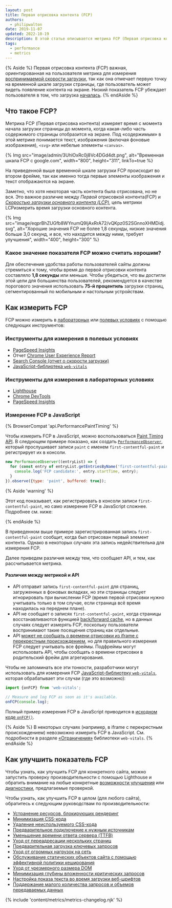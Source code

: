 ```yaml
---
layout: post
title: Первая отрисовка контента (FCP)
authors:
  - philipwalton
date: 2019-11-07
updated: 2022-10-19
description: В этой статье описывается метрика FCP (Первая отрисовка контента) и объясняются принципы ее измерения
tags:
  - performance
  - metrics
---
```


{% Aside %} Первая отрисовка контента (FCP) важная, ориентированная на пользователя метрика для измерения [воспринимаемой скорости загрузки,](/user-centric-performance-metrics/#types-of-metrics) так как она отмечает первую точку на временной шкале загрузки страницы, где пользователь может видеть появление контента на экране. Низкий показатель FCP убеждает пользователя в том, что загрузка [началась](/user-centric-performance-metrics/#questions). {% endAside %}

## Что такое FCP?

Метрика FCP (Первая отрисовка контента) измеряет время с момента начала загрузки страницы до момента, когда какая-либо часть содержимого страницы отобразится на экране. Под «содержимым» в этой метрике понимается текст, изображения (включая фоновые изображения), `<svg>` или небелые элементы `<canvas>`.

{% Img src="image/admin/3UhlOxRc0j8Vc4DGd4dt.png", alt="Временная шкала FCP с google.com", width="800", height="311", linkTo=true %}

На приведенной выше временной шкале загрузки FCP происходит во втором фрейме, так как именно тогда первые элементы изображения и текст отображаются на экране.

Заметно, что хотя некоторая часть контента была отрисована, но не вся. Это важное различие между *Первой* отрисовкой контента(FCP) и *[Скоростью загрузки основного контента (LCP)](/lcp/)*, цель метрики LCPизмерить время загрузки основного контента.

<picture>
    <source srcset="{{ "image/eqprBhZUGfb8WYnumQ9ljAxRrA72/V1mtKJenViYAhn05WxqR.svg" | imgix }}" media="(min-width: 640px)" width="400", height="100">
    {% Img src="image/eqprBhZUGfb8WYnumQ9ljAxRrA72/vQKpz0S2SGnnoXHMDidj.svg", alt="Хорошие значения FCP не более 1,8 секунды, низкие значения больше 3,0 секунд, и все, что находится между ними, требует улучшения", width="400", height="300" %}
</picture>

### Какое значение показателя FCP можно считать хорошим?

Для обеспечения удобства работы пользователей сайты должны стремиться к тому, чтобы время до первой отрисовки контента составляло **1,8 секунды** или меньше. Чтобы убедиться, что вы достигли этой цели для большинства пользователей, рекомендуется в качестве порогового значения использовать **75-й процентиль** загрузки страниц, сегментированный по мобильным и настольным устройствам.

## Как измерить FCP

FCP можно измерить в [лабораторных](/user-centric-performance-metrics/#in-the-lab) или [полевых условиях](/user-centric-performance-metrics/#in-the-field) с помощью следующих инструментов:

### Инструменты для измерения в полевых условиях

- [PageSpeed Insights](https://pagespeed.web.dev/)
- Отчет [Chrome User Experience Report](https://developer.chrome.com/docs/crux/)
- [Search Console (отчет о скорости загрузки)](https://webmasters.googleblog.com/2019/11/search-console-speed-report.html)
- [JavaScript-библиотека `web-vitals`](https://github.com/GoogleChrome/web-vitals)

### Инструменты для измерения в лабораторных условиях

- [Lighthouse](https://developer.chrome.com/docs/lighthouse/overview/)
- [Chrome DevTools](https://developer.chrome.com/docs/devtools/)
- [PageSpeed Insights](https://pagespeed.web.dev/)

### Измерение FCP в JavaScript

{% BrowserCompat 'api.PerformancePaintTiming' %}

Чтобы измерить FCP в JavaScript, можно воспользоваться [Paint Timing API](https://w3c.github.io/paint-timing/). В следующем примере показано, как создать [`PerformanceObserver`](https://developer.mozilla.org/docs/Web/API/PerformanceObserver), который прослушивает записи `paint` с именем `first-contentful-paint` и регистрирует их в консоли.

```js
new PerformanceObserver((entryList) => {
  for (const entry of entryList.getEntriesByName('first-contentful-paint')) {
    console.log('FCP candidate:', entry.startTime, entry);
  }
}).observe({type: 'paint', buffered: true});
```

{% Aside 'warning' %}

Этот код показывает, как регистрировать в консоли записи `first-contentful-paint`, но само измерение FCP в JavaScript сложнее. Подробнее см. ниже:

{% endAside %}

В приведенном выше примере зарегистрированная запись `first-contentful-paint` сообщит, когда был отрисован первый элемент контента. Однако в некоторых случаях эта запись недействительна для измерения FCP.

Далее приведем различия между тем, что сообщает API, и тем, как рассчитывается метрика.

#### Различия между метрикой и API

- API отправит запись `first-contentful-paint` для страниц, загруженных в фоновых вкладках, но эти страницы следует игнорировать при вычислении FCP (время первой отрисовки нужно учитывать только в том случае, если страница всё время находилась на переднем плане).
- API не сообщает о записях `first-contentful-paint`, когда страницы восстанавливаются функцией [back/forward cache](/bfcache/#impact-on-core-web-vitals), но в данных случаях следует измерять FCP, поскольку пользователи воспринимают такие посещения страниц как отдельные.
- API [может не сообщать о времени отрисовки из iframe с перекрестным происхождением](https://w3c.github.io/paint-timing/#:~:text=cross-origin%20iframes), но для правильного измерения FCP следует учитывать все фреймы. Подфреймы могут использовать API, чтобы сообщать о времени отрисовки в родительский фрейм для агрегирования.

Чтобы не запоминать все эти тонкости, разработчики могут использовать для измерения FCP [JavaScript-библиотеку `web-vitals`](https://github.com/GoogleChrome/web-vitals), которая обрабатывает эти случаи (где это возможно):

```js
import {onFCP} from 'web-vitals';

// Measure and log FCP as soon as it's available.
onFCP(console.log);
```

Полный пример измерения FCP в JavaScript приводится в [исходном коде `onFCP()`](https://github.com/GoogleChrome/web-vitals/blob/main/src/onFCP.ts).

{% Aside %} В некоторых случаях (например, в iframe с перекрестным происхождением) невозможно измерить FCP в JavaScript. См. подробности в разделе [«Ограничения»](https://github.com/GoogleChrome/web-vitals#limitations) библиотеки `web-vitals`. {% endAside %}

## Как улучшить показатель FCP

Чтобы узнать, как улучшить FCP для конкретного сайта, можно запустить проверку производительности с помощью Lighthouse и обратить внимание на любые конкретные [возможности улучшения](https://developer.chrome.com/docs/lighthouse/performance/#opportunities) или [диагностики](https://developer.chrome.com/docs/lighthouse/performance/#diagnostics), предлагаемые проверкой.

Чтобы узнать, как улучшить FCP в целом (для любого сайта), обратитесь к следующим руководствам по производительности:

- [Устранение ресурсов, блокирующих рендеринг](https://developer.chrome.com/docs/lighthouse/performance/render-blocking-resources/)
- [Минимизация CSS-кода](https://developer.chrome.com/docs/lighthouse/performance/unminified-css/)
- [Удаление неиспользуемого CSS-кода](https://developer.chrome.com/docs/lighthouse/performance/unused-css-rules/)
- [Предварительное подключение к нужным источникам](https://developer.chrome.com/docs/lighthouse/performance/uses-rel-preconnect/)
- [Уменьшение времени ответа сервера (TTFB)](/ttfb/)
- [Уход от переадресации нескольких страниц](https://developer.chrome.com/docs/lighthouse/performance/redirects/)
- [Предварительная загрузка ключевых запросов](https://developer.chrome.com/docs/lighthouse/performance/uses-rel-preload/)
- [Уход от огромных нагрузок на сеть](https://developer.chrome.com/docs/lighthouse/performance/total-byte-weight/)
- [Обслуживание статических объектов сайта с помощью эффективной политики кеширования](https://developer.chrome.com/docs/lighthouse/performance/uses-long-cache-ttl/)
- [Уход от чрезмерного размера DOM](https://developer.chrome.com/docs/lighthouse/performance/dom-size/)
- [Минимизация глубины вложенности критических запросов](https://developer.chrome.com/docs/lighthouse/performance/critical-request-chains/)
- [Настройка показа текста во время загрузки веб-шрифтов](https://developer.chrome.com/docs/lighthouse/performance/font-display/)
- [Поддержание малого количества запросов и объемов передаваемых данных](https://developer.chrome.com/docs/lighthouse/performance/resource-summary/)

{% include 'content/metrics/metrics-changelog.njk' %}
